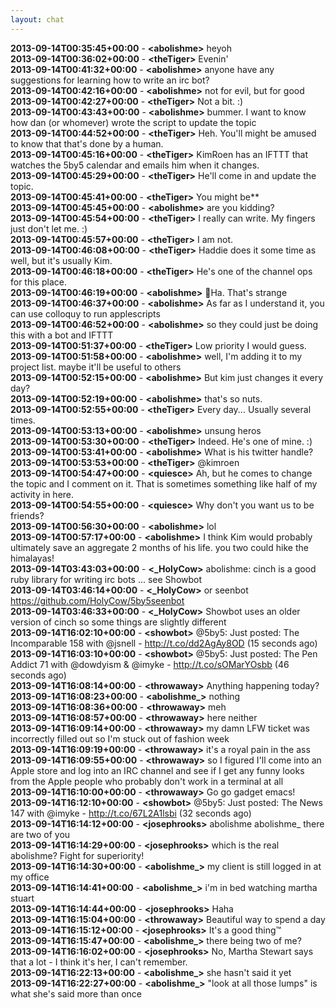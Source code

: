 ```yaml
---
layout: chat
---
```

**2013-09-14T00:35:45+00:00** - **&lt;abolishme&gt;** heyoh  
**2013-09-14T00:36:02+00:00** - **&lt;theTiger&gt;** Evenin'  
**2013-09-14T00:41:32+00:00** - **&lt;abolishme&gt;** anyone have any suggestions for learning how to write an irc bot?  
**2013-09-14T00:42:16+00:00** - **&lt;abolishme&gt;** not for evil, but for good  
**2013-09-14T00:42:27+00:00** - **&lt;theTiger&gt;** Not a bit. :)  
**2013-09-14T00:43:43+00:00** - **&lt;abolishme&gt;** bummer. I want to know how dan (or whomever) wrote the script to update the topic  
**2013-09-14T00:44:52+00:00** - **&lt;theTiger&gt;** Heh. You'll might be amused to know that that's done by a human.  
**2013-09-14T00:45:16+00:00** - **&lt;theTiger&gt;** KimRoen has an IFTTT that watches the 5by5 calendar and emails him when it changes.  
**2013-09-14T00:45:29+00:00** - **&lt;theTiger&gt;** He'll come in and update the topic.  
**2013-09-14T00:45:41+00:00** - **&lt;theTiger&gt;** You might be**  
**2013-09-14T00:45:45+00:00** - **&lt;abolishme&gt;** are you kidding?  
**2013-09-14T00:45:54+00:00** - **&lt;theTiger&gt;** I really can write. My fingers just don't let me. :)  
**2013-09-14T00:45:57+00:00** - **&lt;theTiger&gt;** I am not.  
**2013-09-14T00:46:08+00:00** - **&lt;theTiger&gt;** Haddie does it some time as well, but it's usually Kim.  
**2013-09-14T00:46:18+00:00** - **&lt;theTiger&gt;** He's one of the channel ops for this place.  
**2013-09-14T00:46:19+00:00** - **&lt;abolishme&gt;** Ha. That's strange  
**2013-09-14T00:46:37+00:00** - **&lt;abolishme&gt;** As far as I understand it, you can use colloquy to run applescripts  
**2013-09-14T00:46:52+00:00** - **&lt;abolishme&gt;** so they could just be doing this with a bot and IFTTT  
**2013-09-14T00:51:37+00:00** - **&lt;theTiger&gt;** Low priority I would guess.  
**2013-09-14T00:51:58+00:00** - **&lt;abolishme&gt;** well, I'm adding it to my project list. maybe it'll be useful to others  
**2013-09-14T00:52:15+00:00** - **&lt;abolishme&gt;** But kim just changes it every day?  
**2013-09-14T00:52:19+00:00** - **&lt;abolishme&gt;** that's so nuts.  
**2013-09-14T00:52:55+00:00** - **&lt;theTiger&gt;** Every day... Usually several times.  
**2013-09-14T00:53:13+00:00** - **&lt;abolishme&gt;** unsung heros  
**2013-09-14T00:53:30+00:00** - **&lt;theTiger&gt;** Indeed. He's one of mine. :)  
**2013-09-14T00:53:41+00:00** - **&lt;abolishme&gt;** What is his twitter handle?  
**2013-09-14T00:53:53+00:00** - **&lt;theTiger&gt;** @kimroen  
**2013-09-14T00:54:47+00:00** - **&lt;quiesce&gt;** Ah, but he comes to change the topic and I comment on it. That is sometimes something like half of my activity in here.  
**2013-09-14T00:54:55+00:00** - **&lt;quiesce&gt;** Why don't you want us to be friends?  
**2013-09-14T00:56:30+00:00** - **&lt;abolishme&gt;** lol  
**2013-09-14T00:57:17+00:00** - **&lt;abolishme&gt;** I think Kim would probably ultimately save an aggregate 2 months of his life. you two could hike the himalayas!  
**2013-09-14T03:43:03+00:00** - **&lt;_HolyCow&gt;** abolishme: cinch is a good ruby library for writing irc bots ... see Showbot  
**2013-09-14T03:46:14+00:00** - **&lt;_HolyCow&gt;** or seenbot https://github.com/HolyCow/5by5seenbot  
**2013-09-14T03:46:33+00:00** - **&lt;_HolyCow&gt;** Showbot uses an older version of cinch so some things are slightly different  
**2013-09-14T16:02:10+00:00** - **&lt;showbot&gt;** @5by5: Just posted: The Incomparable 158 with @jsnell - http://t.co/dd2AgAy8OD (15 seconds ago)  
**2013-09-14T16:03:10+00:00** - **&lt;showbot&gt;** @5by5: Just posted: The Pen Addict 71 with @dowdyism &amp; @imyke - http://t.co/sOMarYOsbb (46 seconds ago)  
**2013-09-14T16:08:14+00:00** - **&lt;throwaway&gt;** Anything happening today?  
**2013-09-14T16:08:23+00:00** - **&lt;abolishme_&gt;** nothing  
**2013-09-14T16:08:36+00:00** - **&lt;throwaway&gt;** meh  
**2013-09-14T16:08:57+00:00** - **&lt;throwaway&gt;** here neither  
**2013-09-14T16:09:14+00:00** - **&lt;throwaway&gt;** my damn LFW ticket was incorrectly filled out so I'm stuck out of fashion week  
**2013-09-14T16:09:19+00:00** - **&lt;throwaway&gt;** it's a royal pain in the ass  
**2013-09-14T16:09:55+00:00** - **&lt;throwaway&gt;** so I figured I'll come into an Apple store and log into an IRC channel and see if I get any funny looks from the Apple people who probably don't work in a terminal at all  
**2013-09-14T16:10:00+00:00** - **&lt;throwaway&gt;** Go go gadget emacs!  
**2013-09-14T16:12:10+00:00** - **&lt;showbot&gt;** @5by5: Just posted: The News 147 with @imyke - http://t.co/67L2A1lsbi (32 seconds ago)  
**2013-09-14T16:14:12+00:00** - **&lt;josephrooks&gt;** abolishme abolishme_ there are two of you  
**2013-09-14T16:14:29+00:00** - **&lt;josephrooks&gt;** which is the real abolishme? Fight for superiority!  
**2013-09-14T16:14:30+00:00** - **&lt;abolishme_&gt;** my client is still logged in at my office  
**2013-09-14T16:14:41+00:00** - **&lt;abolishme_&gt;** i'm in bed watching martha stuart  
**2013-09-14T16:14:44+00:00** - **&lt;josephrooks&gt;** Haha  
**2013-09-14T16:15:04+00:00** - **&lt;throwaway&gt;** Beautiful way to spend a day  
**2013-09-14T16:15:12+00:00** - **&lt;josephrooks&gt;** It's a good thing™  
**2013-09-14T16:15:47+00:00** - **&lt;abolishme_&gt;** there being two of me?  
**2013-09-14T16:16:02+00:00** - **&lt;josephrooks&gt;** No, Martha Stewart says that a lot - I think it's her, I can't remember.  
**2013-09-14T16:22:13+00:00** - **&lt;abolishme_&gt;** she hasn't said it yet  
**2013-09-14T16:22:27+00:00** - **&lt;abolishme_&gt;** "look at all those lumps" is what she's said more than once  
